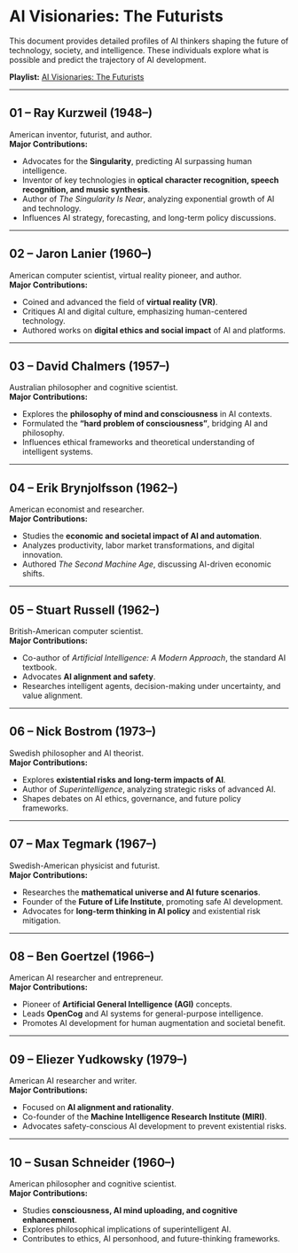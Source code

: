# AI Visionaries: The Futurists

This document provides detailed profiles of AI thinkers shaping the future of technology, society, and intelligence. These individuals explore what is possible and predict the trajectory of AI development.

**Playlist:** [AI Visionaries: The Futurists](https://www.youtube.com/playlist?list=PLlFPjzM8yiEjezMjmtzPsOHYFdEYNPAOJ)  <!-- Replace with actual playlist URL if available -->

---

## 01 – Ray Kurzweil (1948–)

American inventor, futurist, and author.  
**Major Contributions:**
- Advocates for the **Singularity**, predicting AI surpassing human intelligence.  
- Inventor of key technologies in **optical character recognition, speech recognition, and music synthesis**.  
- Author of *The Singularity Is Near*, analyzing exponential growth of AI and technology.  
- Influences AI strategy, forecasting, and long-term policy discussions.

---

## 02 – Jaron Lanier (1960–)

American computer scientist, virtual reality pioneer, and author.  
**Major Contributions:**
- Coined and advanced the field of **virtual reality (VR)**.  
- Critiques AI and digital culture, emphasizing human-centered technology.  
- Authored works on **digital ethics and social impact** of AI and platforms.

---

## 03 – David Chalmers (1957–)

Australian philosopher and cognitive scientist.  
**Major Contributions:**
- Explores the **philosophy of mind and consciousness** in AI contexts.  
- Formulated the **“hard problem of consciousness”**, bridging AI and philosophy.  
- Influences ethical frameworks and theoretical understanding of intelligent systems.

---

## 04 – Erik Brynjolfsson (1962–)

American economist and researcher.  
**Major Contributions:**
- Studies the **economic and societal impact of AI and automation**.  
- Analyzes productivity, labor market transformations, and digital innovation.  
- Authored *The Second Machine Age*, discussing AI-driven economic shifts.

---

## 05 – Stuart Russell (1962–)

British-American computer scientist.  
**Major Contributions:**
- Co-author of *Artificial Intelligence: A Modern Approach*, the standard AI textbook.  
- Advocates **AI alignment and safety**.  
- Researches intelligent agents, decision-making under uncertainty, and value alignment.  

---

## 06 – Nick Bostrom (1973–)

Swedish philosopher and AI theorist.  
**Major Contributions:**
- Explores **existential risks and long-term impacts of AI**.  
- Author of *Superintelligence*, analyzing strategic risks of advanced AI.  
- Shapes debates on AI ethics, governance, and future policy frameworks.

---

## 07 – Max Tegmark (1967–)

Swedish-American physicist and futurist.  
**Major Contributions:**
- Researches the **mathematical universe and AI future scenarios**.  
- Founder of the **Future of Life Institute**, promoting safe AI development.  
- Advocates for **long-term thinking in AI policy** and existential risk mitigation.

---

## 08 – Ben Goertzel (1966–)

American AI researcher and entrepreneur.  
**Major Contributions:**
- Pioneer of **Artificial General Intelligence (AGI)** concepts.  
- Leads **OpenCog** and AI systems for general-purpose intelligence.  
- Promotes AI development for human augmentation and societal benefit.

---

## 09 – Eliezer Yudkowsky (1979–)

American AI researcher and writer.  
**Major Contributions:**
- Focused on **AI alignment and rationality**.  
- Co-founder of the **Machine Intelligence Research Institute (MIRI)**.  
- Advocates safety-conscious AI development to prevent existential risks.

---

## 10 – Susan Schneider (1960–)

American philosopher and cognitive scientist.  
**Major Contributions:**
- Studies **consciousness, AI mind uploading, and cognitive enhancement**.  
- Explores philosophical implications of superintelligent AI.  
- Contributes to ethics, AI personhood, and future-thinking frameworks.

